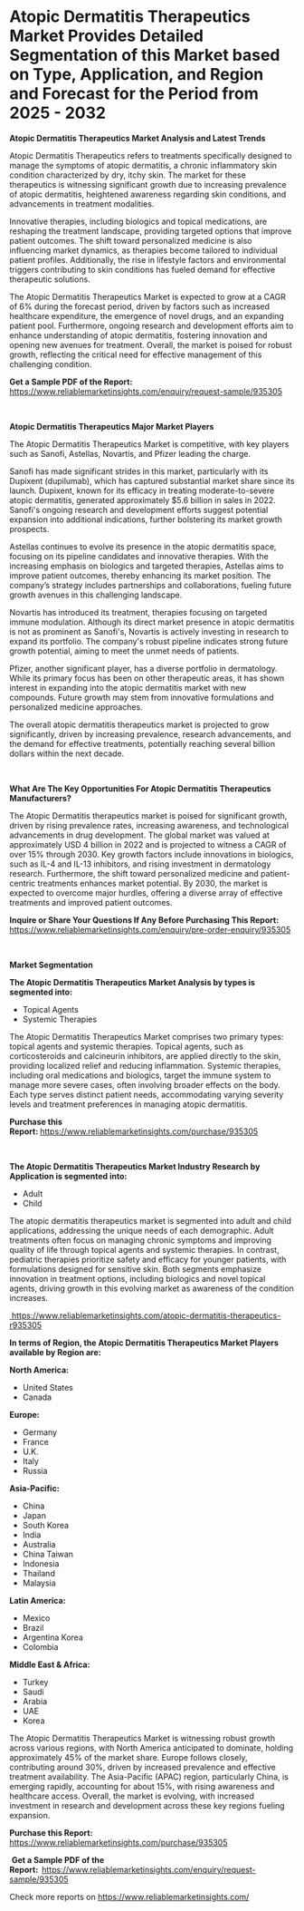 <p><h1>Atopic Dermatitis Therapeutics Market Provides Detailed Segmentation of this Market based on Type, Application, and Region and Forecast for the Period from 2025 - 2032</h1></p><p><strong>Atopic Dermatitis Therapeutics Market Analysis and Latest Trends</strong></p>
<p><p>Atopic Dermatitis Therapeutics refers to treatments specifically designed to manage the symptoms of atopic dermatitis, a chronic inflammatory skin condition characterized by dry, itchy skin. The market for these therapeutics is witnessing significant growth due to increasing prevalence of atopic dermatitis, heightened awareness regarding skin conditions, and advancements in treatment modalities. </p><p>Innovative therapies, including biologics and topical medications, are reshaping the treatment landscape, providing targeted options that improve patient outcomes. The shift toward personalized medicine is also influencing market dynamics, as therapies become tailored to individual patient profiles. Additionally, the rise in lifestyle factors and environmental triggers contributing to skin conditions has fueled demand for effective therapeutic solutions.</p><p>The Atopic Dermatitis Therapeutics Market is expected to grow at a CAGR of 6% during the forecast period, driven by factors such as increased healthcare expenditure, the emergence of novel drugs, and an expanding patient pool. Furthermore, ongoing research and development efforts aim to enhance understanding of atopic dermatitis, fostering innovation and opening new avenues for treatment. Overall, the market is poised for robust growth, reflecting the critical need for effective management of this challenging condition.</p></p>
<p><strong>Get a Sample PDF of the Report:&nbsp;</strong> <a href="https://www.reliablemarketinsights.com/enquiry/request-sample/935305?utm_campaign=2182&utm_medium=2&utm_source=Github&utm_content=ia&utm_term=07032025&utm_id=atopic-dermatitis-therapeutics">https://www.reliablemarketinsights.com/enquiry/request-sample/935305</a></p>
<p>&nbsp;</p>
<p><strong>Atopic Dermatitis Therapeutics Major Market Players</strong></p>
<p><p>The Atopic Dermatitis Therapeutics Market is competitive, with key players such as Sanofi, Astellas, Novartis, and Pfizer leading the charge. </p><p>Sanofi has made significant strides in this market, particularly with its Dupixent (dupilumab), which has captured substantial market share since its launch. Dupixent, known for its efficacy in treating moderate-to-severe atopic dermatitis, generated approximately $5.6 billion in sales in 2022. Sanofi's ongoing research and development efforts suggest potential expansion into additional indications, further bolstering its market growth prospects.</p><p>Astellas continues to evolve its presence in the atopic dermatitis space, focusing on its pipeline candidates and innovative therapies. With the increasing emphasis on biologics and targeted therapies, Astellas aims to improve patient outcomes, thereby enhancing its market position. The company’s strategy includes partnerships and collaborations, fueling future growth avenues in this challenging landscape.</p><p>Novartis has introduced its treatment, therapies focusing on targeted immune modulation. Although its direct market presence in atopic dermatitis is not as prominent as Sanofi's, Novartis is actively investing in research to expand its portfolio. The company's robust pipeline indicates strong future growth potential, aiming to meet the unmet needs of patients.</p><p>Pfizer, another significant player, has a diverse portfolio in dermatology. While its primary focus has been on other therapeutic areas, it has shown interest in expanding into the atopic dermatitis market with new compounds. Future growth may stem from innovative formulations and personalized medicine approaches.</p><p>The overall atopic dermatitis therapeutics market is projected to grow significantly, driven by increasing prevalence, research advancements, and the demand for effective treatments, potentially reaching several billion dollars within the next decade.</p></p>
<p>&nbsp;</p>
<p><strong>What Are The Key Opportunities For Atopic Dermatitis Therapeutics Manufacturers?</strong></p>
<p><p>The Atopic Dermatitis therapeutics market is poised for significant growth, driven by rising prevalence rates, increasing awareness, and technological advancements in drug development. The global market was valued at approximately USD 4 billion in 2022 and is projected to witness a CAGR of over 15% through 2030. Key growth factors include innovations in biologics, such as IL-4 and IL-13 inhibitors, and rising investment in dermatology research. Furthermore, the shift toward personalized medicine and patient-centric treatments enhances market potential. By 2030, the market is expected to overcome major hurdles, offering a diverse array of effective treatments and improved patient outcomes.</p></p>
<p><strong>Inquire or Share Your Questions If Any Before Purchasing This Report:</strong> <a href="https://www.reliablemarketinsights.com/enquiry/pre-order-enquiry/935305?utm_campaign=2182&utm_medium=2&utm_source=Github&utm_content=ia&utm_term=07032025&utm_id=atopic-dermatitis-therapeutics">https://www.reliablemarketinsights.com/enquiry/pre-order-enquiry/935305</a></p>
<p>&nbsp;</p>
<p><strong>Market Segmentation</strong></p>
<p><strong>The Atopic Dermatitis Therapeutics Market Analysis by types is segmented into:</strong></p>
<p><ul><li>Topical Agents</li><li>Systemic Therapies</li></ul></p>
<p><p>The Atopic Dermatitis Therapeutics Market comprises two primary types: topical agents and systemic therapies. Topical agents, such as corticosteroids and calcineurin inhibitors, are applied directly to the skin, providing localized relief and reducing inflammation. Systemic therapies, including oral medications and biologics, target the immune system to manage more severe cases, often involving broader effects on the body. Each type serves distinct patient needs, accommodating varying severity levels and treatment preferences in managing atopic dermatitis.</p></p>
<p><strong>Purchase this Report:&nbsp;</strong><a href="https://www.reliablemarketinsights.com/purchase/935305?utm_campaign=2182&utm_medium=2&utm_source=Github&utm_content=ia&utm_term=07032025&utm_id=atopic-dermatitis-therapeutics">https://www.reliablemarketinsights.com/purchase/935305</a></p>
<p>&nbsp;</p>
<p><strong>The Atopic Dermatitis Therapeutics Market Industry Research by Application is segmented into:</strong></p>
<p><ul><li>Adult</li><li>Child</li></ul></p>
<p><p>The atopic dermatitis therapeutics market is segmented into adult and child applications, addressing the unique needs of each demographic. Adult treatments often focus on managing chronic symptoms and improving quality of life through topical agents and systemic therapies. In contrast, pediatric therapies prioritize safety and efficacy for younger patients, with formulations designed for sensitive skin. Both segments emphasize innovation in treatment options, including biologics and novel topical agents, driving growth in this evolving market as awareness of the condition increases.</p></p>
<p><a href="https://www.reliablemarketinsights.com/atopic-dermatitis-therapeutics-r935305?utm_campaign=2182&utm_medium=2&utm_source=Github&utm_content=ia&utm_term=07032025&utm_id=atopic-dermatitis-therapeutics">&nbsp;https://www.reliablemarketinsights.com/atopic-dermatitis-therapeutics-r935305</a></p>
<p><strong>In terms of Region, the Atopic Dermatitis Therapeutics Market Players available by Region are:</strong></p>
<p>
    <p> <strong> North America: </strong>
        <ul>
            <li>United States</li>
            <li>Canada</li>
        </ul>
        </p> 
    <p> <strong> Europe: </strong>
        <ul>
            <li>Germany</li>
            <li>France</li>
            <li>U.K.</li>
            <li>Italy</li>
            <li>Russia</li>
        </ul>
        </p> 
    <p> <strong> Asia-Pacific: </strong>
        <ul>
            <li>China</li>
            <li>Japan</li>
            <li>South Korea</li>
            <li>India</li>
            <li>Australia</li>
            <li>China Taiwan</li>
            <li>Indonesia</li>
            <li>Thailand</li>
            <li>Malaysia</li>
        </ul>
        </p> 
    <p> <strong> Latin America: </strong>
        <ul>
            <li>Mexico</li>
            <li>Brazil</li>
            <li>Argentina Korea</li>
            <li>Colombia</li>
        </ul>
        </p> 
    <p> <strong> Middle East & Africa: </strong>
        <ul>
            <li>Turkey</li>
            <li>Saudi</li>
            <li>Arabia</li>
            <li>UAE</li>
            <li>Korea</li>
        </ul>
    </p>
    </p>
<p><p>The Atopic Dermatitis Therapeutics Market is witnessing robust growth across various regions, with North America anticipated to dominate, holding approximately 45% of the market share. Europe follows closely, contributing around 30%, driven by increased prevalence and effective treatment availability. The Asia-Pacific (APAC) region, particularly China, is emerging rapidly, accounting for about 15%, with rising awareness and healthcare access. Overall, the market is evolving, with increased investment in research and development across these key regions fueling expansion.</p></p>
<p><strong>Purchase this Report: </strong><a href="https://www.reliablemarketinsights.com/purchase/935305?utm_campaign=2182&utm_medium=2&utm_source=Github&utm_content=ia&utm_term=07032025&utm_id=atopic-dermatitis-therapeutics">https://www.reliablemarketinsights.com/purchase/935305</a></p>
<p>&nbsp;<strong>Get a Sample PDF of the Report:&nbsp;&nbsp;</strong><a href="https://www.reliablemarketinsights.com/enquiry/request-sample/935305?utm_campaign=2182&utm_medium=2&utm_source=Github&utm_content=ia&utm_term=07032025&utm_id=atopic-dermatitis-therapeutics">https://www.reliablemarketinsights.com/enquiry/request-sample/935305</a></p>
<p><strong></strong></p>
<p>Check more reports on <a href="https://www.reliablemarketinsights.com/?utm_campaign=2182&utm_medium=2&utm_source=Github&utm_content=ia&utm_term=07032025&utm_id=atopic-dermatitis-therapeutics">https://www.reliablemarketinsights.com/</a></p>
